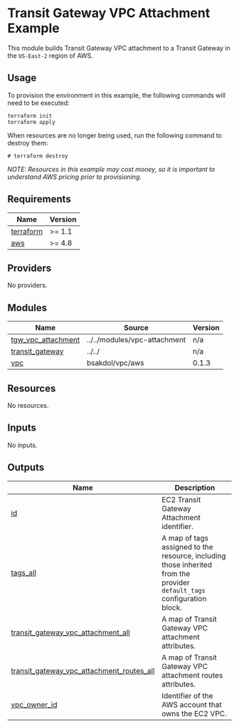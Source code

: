 # Transit Gateway VPC Attachment Example

This module builds Transit Gateway VPC attachment to a Transit Gateway in the `US-East-2` region of AWS.

## Usage

To provision the environment in this example, the following commands will need to be executed:

```hcl
terraform init
terraform apply
```

When resources are no longer being used, run the following command to destroy them:

```hcl
# terraform destroy
```

_NOTE: Resources in this example may cost money, so it is important to understand AWS pricing prior to provisioning._

<!-- BEGINNING OF PRE-COMMIT-TERRAFORM DOCS HOOK -->
## Requirements

| Name | Version |
|------|---------|
| <a name="requirement_terraform"></a> [terraform](#requirement\_terraform) | >= 1.1 |
| <a name="requirement_aws"></a> [aws](#requirement\_aws) | >= 4.8 |

## Providers

No providers.

## Modules

| Name | Source | Version |
|------|--------|---------|
| <a name="module_tgw_vpc_attachment"></a> [tgw\_vpc\_attachment](#module\_tgw\_vpc\_attachment) | ../../modules/vpc-attachment | n/a |
| <a name="module_transit_gateway"></a> [transit\_gateway](#module\_transit\_gateway) | ../../ | n/a |
| <a name="module_vpc"></a> [vpc](#module\_vpc) | bsakdol/vpc/aws | 0.1.3 |

## Resources

No resources.

## Inputs

No inputs.

## Outputs

| Name | Description |
|------|-------------|
| <a name="output_id"></a> [id](#output\_id) | EC2 Transit Gateway Attachment identifier. |
| <a name="output_tags_all"></a> [tags\_all](#output\_tags\_all) | A map of tags assigned to the resource, including those inherited from the<br>provider `default_tags` configuration block. |
| <a name="output_transit_gateway_vpc_attachment_all"></a> [transit\_gateway\_vpc\_attachment\_all](#output\_transit\_gateway\_vpc\_attachment\_all) | A map of Transit Gateway VPC attachment attributes. |
| <a name="output_transit_gateway_vpc_attachment_routes_all"></a> [transit\_gateway\_vpc\_attachment\_routes\_all](#output\_transit\_gateway\_vpc\_attachment\_routes\_all) | A map of Transit Gateway VPC attachment routes attributes. |
| <a name="output_vpc_owner_id"></a> [vpc\_owner\_id](#output\_vpc\_owner\_id) | Identifier of the AWS account that owns the EC2 VPC. |
<!-- END OF PRE-COMMIT-TERRAFORM DOCS HOOK -->
